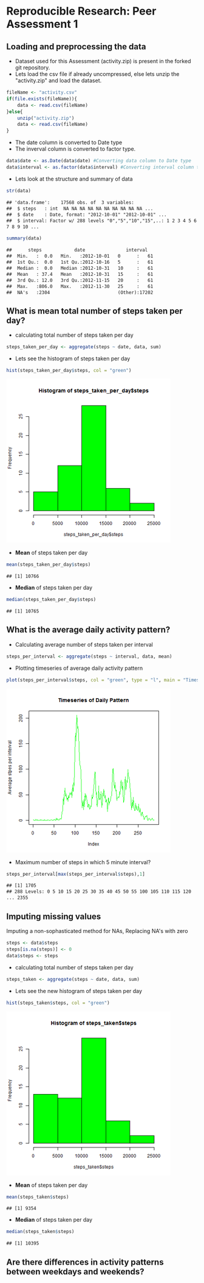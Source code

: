 # Reproducible Research: Peer Assessment 1


## Loading and preprocessing the data
* Dataset used for this Assessment (activity.zip) is present in the forked git repository.
* Lets load the csv file if already uncompressed, else lets unzip the "activity.zip" and load the dataset.


```r
fileName <- "activity.csv"
if(file.exists(fileName)){
    data <- read.csv(fileName)
}else{
    unzip("activity.zip")
    data <- read.csv(fileName)
}
```
* The date column is converted to Date type
* The inverval column is converted to factor type. 


```r
data$date <- as.Date(data$date) #Converting data column to Date type
data$interval <- as.factor(data$interval) #Converting interval column to factor type
```

* Lets look at the structure and summary of data

```r
str(data)
```

```
## 'data.frame':	17568 obs. of  3 variables:
##  $ steps   : int  NA NA NA NA NA NA NA NA NA NA ...
##  $ date    : Date, format: "2012-10-01" "2012-10-01" ...
##  $ interval: Factor w/ 288 levels "0","5","10","15",..: 1 2 3 4 5 6 7 8 9 10 ...
```

```r
summary(data)
```

```
##      steps            date               interval    
##  Min.   :  0.0   Min.   :2012-10-01   0      :   61  
##  1st Qu.:  0.0   1st Qu.:2012-10-16   5      :   61  
##  Median :  0.0   Median :2012-10-31   10     :   61  
##  Mean   : 37.4   Mean   :2012-10-31   15     :   61  
##  3rd Qu.: 12.0   3rd Qu.:2012-11-15   20     :   61  
##  Max.   :806.0   Max.   :2012-11-30   25     :   61  
##  NA's   :2304                         (Other):17202
```

## What is mean total number of steps taken per day?

* calculating total number of steps taken per day

```r
steps_taken_per_day <- aggregate(steps ~ date, data, sum)
```

* Lets see the histogram of steps taken per day

```r
hist(steps_taken_per_day$steps, col = "green")
```

![plot of chunk Histogram](figure/Histogram.png) 

* **Mean** of steps taken per day

```r
mean(steps_taken_per_day$steps)
```

```
## [1] 10766
```

* **Median** of steps taken per day

```r
median(steps_taken_per_day$steps)
```

```
## [1] 10765
```

## What is the average daily activity pattern?
* Calculating average number of steps taken per interval

```r
steps_per_interval <- aggregate(steps ~ interval, data, mean)
```

* Plotting timeseries of average daily activity pattern

```r
plot(steps_per_interval$steps, col = "green", type = "l", main = "Timeseries of Daily Pattern", ylab = "Average stpes per interval")
```

![plot of chunk timeseries](figure/timeseries.png) 

* Maximum number of steps in which 5 minute interval?


```r
steps_per_interval[max(steps_per_interval$steps),1]
```

```
## [1] 1705
## 288 Levels: 0 5 10 15 20 25 30 35 40 45 50 55 100 105 110 115 120 ... 2355
```

## Imputing missing values

Imputing a non-sophasticated method for NAs, Replacing NA's with zero


```r
steps <- data$steps
steps[is.na(steps)] <- 0
data$steps <- steps
```

* calculating total number of steps taken per day

```r
steps_taken <- aggregate(steps ~ date, data, sum)
```

* Lets see the new histogram of steps taken per day

```r
hist(steps_taken$steps, col = "green")
```

![plot of chunk new_Histogram](figure/new_Histogram.png) 

* **Mean** of steps taken per day

```r
mean(steps_taken$steps)
```

```
## [1] 9354
```

* **Median** of steps taken per day

```r
median(steps_taken$steps)
```

```
## [1] 10395
```

## Are there differences in activity patterns between weekdays and weekends?
